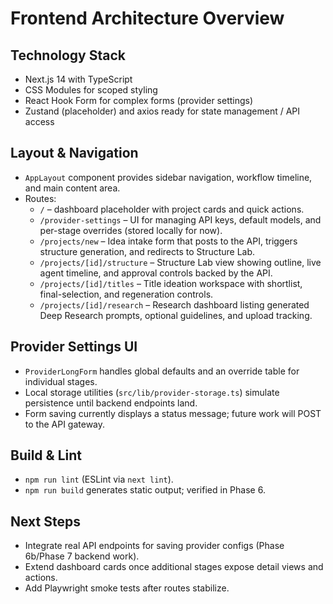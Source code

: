 # Frontend Architecture Overview

## Technology Stack
- Next.js 14 with TypeScript
- CSS Modules for scoped styling
- React Hook Form for complex forms (provider settings)
- Zustand (placeholder) and axios ready for state management / API access

## Layout & Navigation
- `AppLayout` component provides sidebar navigation, workflow timeline, and main content area.
- Routes:
  - `/` – dashboard placeholder with project cards and quick actions.
  - `/provider-settings` – UI for managing API keys, default models, and per-stage overrides (stored locally for now).
  - `/projects/new` – Idea intake form that posts to the API, triggers structure generation, and redirects to Structure Lab.
  - `/projects/[id]/structure` – Structure Lab view showing outline, live agent timeline, and approval controls backed by the API.
  - `/projects/[id]/titles` – Title ideation workspace with shortlist, final-selection, and regeneration controls.
  - `/projects/[id]/research` – Research dashboard listing generated Deep Research prompts, optional guidelines, and upload tracking.

## Provider Settings UI
- `ProviderLongForm` handles global defaults and an override table for individual stages.
- Local storage utilities (`src/lib/provider-storage.ts`) simulate persistence until backend endpoints land.
- Form saving currently displays a status message; future work will POST to the API gateway.

## Build & Lint
- `npm run lint` (ESLint via `next lint`).
- `npm run build` generates static output; verified in Phase 6.

## Next Steps
- Integrate real API endpoints for saving provider configs (Phase 6b/Phase 7 backend work).
- Extend dashboard cards once additional stages expose detail views and actions.
- Add Playwright smoke tests after routes stabilize.
